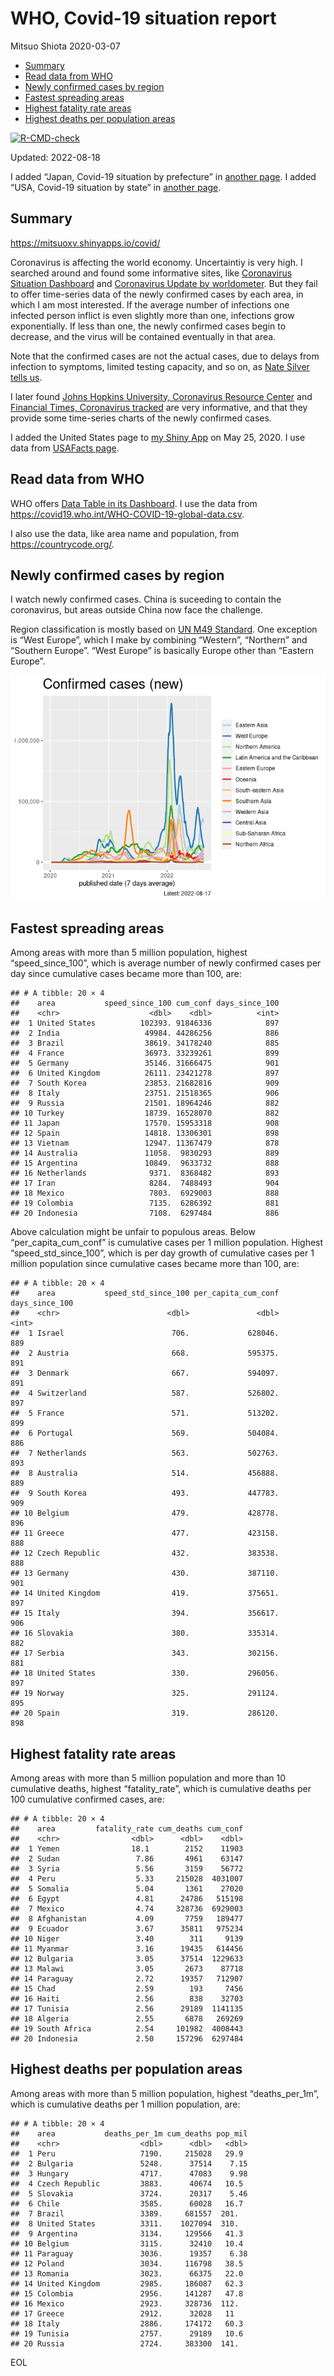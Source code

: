 WHO, Covid-19 situation report
================
Mitsuo Shiota
2020-03-07

-   <a href="#summary" id="toc-summary">Summary</a>
-   <a href="#read-data-from-who" id="toc-read-data-from-who">Read data from
    WHO</a>
-   <a href="#newly-confirmed-cases-by-region"
    id="toc-newly-confirmed-cases-by-region">Newly confirmed cases by
    region</a>
-   <a href="#fastest-spreading-areas"
    id="toc-fastest-spreading-areas">Fastest spreading areas</a>
-   <a href="#highest-fatality-rate-areas"
    id="toc-highest-fatality-rate-areas">Highest fatality rate areas</a>
-   <a href="#highest-deaths-per-population-areas"
    id="toc-highest-deaths-per-population-areas">Highest deaths per
    population areas</a>

<!-- badges: start -->

[![R-CMD-check](https://github.com/mitsuoxv/covid/actions/workflows/R-CMD-check.yaml/badge.svg)](https://github.com/mitsuoxv/covid/actions/workflows/R-CMD-check.yaml)
<!-- badges: end -->

Updated: 2022-08-18

I added “Japan, Covid-19 situation by prefecture” in [another
page](Japan.md). I added “USA, Covid-19 situation by state” in [another
page](USA.md).

## Summary

<https://mitsuoxv.shinyapps.io/covid/>

Coronavirus is affecting the world economy. Uncertaintiy is very high. I
searched around and found some informative sites, like [Coronavirus
Situation
Dashboard](https://who.maps.arcgis.com/apps/opsdashboard/index.html#/c88e37cfc43b4ed3baf977d77e4a0667)
and [Coronavirus Update by
worldometer](https://www.worldometers.info/coronavirus/). But they fail
to offer time-series data of the newly confirmed cases by each area, in
which I am most interested. If the average number of infections one
infected person inflict is even slightly more than one, infections grow
exponentially. If less than one, the newly confirmed cases begin to
decrease, and the virus will be contained eventually in that area.

Note that the confirmed cases are not the actual cases, due to delays
from infection to symptoms, limited testing capacity, and so on, as
[Nate Silver tells
us](https://fivethirtyeight.com/features/coronavirus-case-counts-are-meaningless/).

I later found [Johns Hopkins University, Coronavirus Resource
Center](https://coronavirus.jhu.edu/) and [Financial Times, Coronavirus
tracked](https://www.ft.com/content/a26fbf7e-48f8-11ea-aeb3-955839e06441)
are very informative, and that they provide some time-series charts of
the newly confirmed cases.

I added the United States page to [my Shiny
App](https://mitsuoxv.shinyapps.io/covid/) on May 25, 2020. I use data
from [USAFacts
page](https://usafacts.org/visualizations/coronavirus-covid-19-spread-map/).

## Read data from WHO

WHO offers [Data Table in its Dashboard](https://covid19.who.int/table).
I use the data from
<https://covid19.who.int/WHO-COVID-19-global-data.csv>.

I also use the data, like area name and population, from
<https://countrycode.org/>.

## Newly confirmed cases by region

I watch newly confirmed cases. China is suceeding to contain the
coronavirus, but areas outside China now face the challenge.

Region classification is mostly based on [UN M49
Standard](https://unstats.un.org/unsd/methodology/m49/). One exception
is “West Europe”, which I make by combining “Western”, “Northern” and
“Southern Europe”. “West Europe” is basically Europe other than “Eastern
Europe”.

![](README_files/figure-gfm/chart-1.png)<!-- -->

## Fastest spreading areas

Among areas with more than 5 million population, highest
“speed_since_100”, which is average number of newly confirmed cases per
day since cumulative cases became more than 100, are:

    ## # A tibble: 20 × 4
    ##    area           speed_since_100 cum_conf days_since_100
    ##    <chr>                    <dbl>    <dbl>          <int>
    ##  1 United States          102393. 91846336            897
    ##  2 India                   49984. 44286256            886
    ##  3 Brazil                  38619. 34178240            885
    ##  4 France                  36973. 33239261            899
    ##  5 Germany                 35146. 31666475            901
    ##  6 United Kingdom          26111. 23421278            897
    ##  7 South Korea             23853. 21682816            909
    ##  8 Italy                   23751. 21518365            906
    ##  9 Russia                  21501. 18964246            882
    ## 10 Turkey                  18739. 16528070            882
    ## 11 Japan                   17570. 15953318            908
    ## 12 Spain                   14818. 13306301            898
    ## 13 Vietnam                 12947. 11367479            878
    ## 14 Australia               11058.  9830293            889
    ## 15 Argentina               10849.  9633732            888
    ## 16 Netherlands              9371.  8368482            893
    ## 17 Iran                     8284.  7488493            904
    ## 18 Mexico                   7803.  6929003            888
    ## 19 Colombia                 7135.  6286392            881
    ## 20 Indonesia                7108.  6297484            886

Above calculation might be unfair to populous areas. Below
“per_capita_cum_conf” is cumulative cases per 1 million population.
Highest “speed_std_since_100”, which is per day growth of cumulative
cases per 1 million population since cumulative cases became more than
100, are:

    ## # A tibble: 20 × 4
    ##    area           speed_std_since_100 per_capita_cum_conf days_since_100
    ##    <chr>                        <dbl>               <dbl>          <int>
    ##  1 Israel                        706.             628046.            889
    ##  2 Austria                       668.             595375.            891
    ##  3 Denmark                       667.             594097.            891
    ##  4 Switzerland                   587.             526802.            897
    ##  5 France                        571.             513202.            899
    ##  6 Portugal                      569.             504084.            886
    ##  7 Netherlands                   563.             502763.            893
    ##  8 Australia                     514.             456888.            889
    ##  9 South Korea                   493.             447783.            909
    ## 10 Belgium                       479.             428778.            896
    ## 11 Greece                        477.             423158.            888
    ## 12 Czech Republic                432.             383538.            888
    ## 13 Germany                       430.             387110.            901
    ## 14 United Kingdom                419.             375651.            897
    ## 15 Italy                         394.             356617.            906
    ## 16 Slovakia                      380.             335314.            882
    ## 17 Serbia                        343.             302156.            881
    ## 18 United States                 330.             296056.            897
    ## 19 Norway                        325.             291124.            895
    ## 20 Spain                         319.             286120.            898

## Highest fatality rate areas

Among areas with more than 5 million population and more than 10
cumulative deaths, highest “fatality_rate”, which is cumulative deaths
per 100 cumulative confirmed cases, are:

    ## # A tibble: 20 × 4
    ##    area         fatality_rate cum_deaths cum_conf
    ##    <chr>                <dbl>      <dbl>    <dbl>
    ##  1 Yemen                18.1        2152    11903
    ##  2 Sudan                 7.86       4961    63147
    ##  3 Syria                 5.56       3159    56772
    ##  4 Peru                  5.33     215028  4031007
    ##  5 Somalia               5.04       1361    27020
    ##  6 Egypt                 4.81      24786   515198
    ##  7 Mexico                4.74     328736  6929003
    ##  8 Afghanistan           4.09       7759   189477
    ##  9 Ecuador               3.67      35811   975234
    ## 10 Niger                 3.40        311     9139
    ## 11 Myanmar               3.16      19435   614456
    ## 12 Bulgaria              3.05      37514  1229633
    ## 13 Malawi                3.05       2673    87718
    ## 14 Paraguay              2.72      19357   712907
    ## 15 Chad                  2.59        193     7456
    ## 16 Haiti                 2.56        838    32703
    ## 17 Tunisia               2.56      29189  1141135
    ## 18 Algeria               2.55       6878   269269
    ## 19 South Africa          2.54     101982  4008443
    ## 20 Indonesia             2.50     157296  6297484

## Highest deaths per population areas

Among areas with more than 5 million population, highest
“deaths_per_1m”, which is cumulative deaths per 1 million population,
are:

    ## # A tibble: 20 × 4
    ##    area           deaths_per_1m cum_deaths pop_mil
    ##    <chr>                  <dbl>      <dbl>   <dbl>
    ##  1 Peru                   7190.     215028   29.9 
    ##  2 Bulgaria               5248.      37514    7.15
    ##  3 Hungary                4717.      47083    9.98
    ##  4 Czech Republic         3883.      40674   10.5 
    ##  5 Slovakia               3724.      20317    5.46
    ##  6 Chile                  3585.      60028   16.7 
    ##  7 Brazil                 3389.     681557  201.  
    ##  8 United States          3311.    1027094  310.  
    ##  9 Argentina              3134.     129566   41.3 
    ## 10 Belgium                3115.      32410   10.4 
    ## 11 Paraguay               3036.      19357    6.38
    ## 12 Poland                 3034.     116798   38.5 
    ## 13 Romania                3023.      66375   22.0 
    ## 14 United Kingdom         2985.     186087   62.3 
    ## 15 Colombia               2956.     141287   47.8 
    ## 16 Mexico                 2923.     328736  112.  
    ## 17 Greece                 2912.      32028   11   
    ## 18 Italy                  2886.     174172   60.3 
    ## 19 Tunisia                2757.      29189   10.6 
    ## 20 Russia                 2724.     383300  141.

EOL
